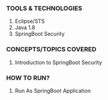 ### TOOLS & TECHNOLOGIES
  1. Eclipse/STS
  2. Java 1.8
  3. SpringBoot Security

### CONCEPTS/TOPICS COVERED
  1. Introduction to SpringBoot Security

### HOW TO RUN?
  1. Run As SpringBoot Application
